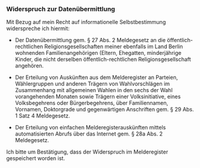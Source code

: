 ### Widerspruch zur Datenübermittlung

Mit Bezug auf mein Recht auf informationelle Selbstbestimmung widerspreche ich hiermit:

+ Der Datenübermittlung gem. § 27 Abs. 2 Meldegesetz an die öffentlich-rechtlichen Religionsgesellschaften meiner ebenfalls im Land Berlin wohnenden Familienangehörigen (Eltern, Ehegatten, minderjährige Kinder, die nicht derselben öffentlich-rechtlichen Religionsgesellschaft angehören.

+ Der Erteilung von Auskünften aus dem Melderegister an Parteien, Wählergruppen und anderen Trägern von Wahlvorschlägen im Zusammenhang mit allgemeinen Wahlen in den sechs der Wahl vorangehenden Monaten sowie Trägern einer Volksinitiative, eines Volksbegehrens oder Bürgerbegehrens, über Familiennamen, Vornamen, Doktorgrade und gegenwärtigen Anschriften gem. § 29 Abs. 1 Satz 4 Meldegesetz.

+ Der Erteilung von einfachen Melderegisterauskünften mittels automatisierten Abrufs über das Internet gem. § 28a Abs. 2 Meldegesetz.

Ich bitte um Bestätigung, dass der Widerspruch im Melderegister gespeichert worden ist.

